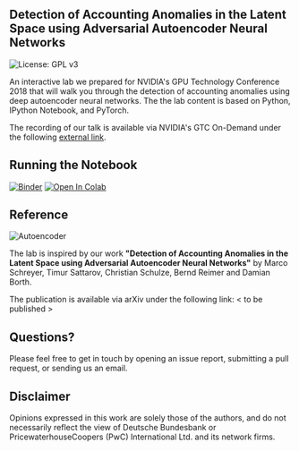 ## Detection of Accounting Anomalies in the Latent Space using Adversarial Autoencoder Neural Networks

![License: GPL v3](https://img.shields.io/badge/License-GPLv3-blue.svg)

An interactive lab we prepared for NVIDIA's GPU Technology Conference 2018 that will walk you through the detection of accounting anomalies using deep autoencoder neural networks. The the lab content is based on Python, IPython Notebook, and PyTorch.

The recording of our talk is available via NVIDIA's GTC On-Demand under the following [external link](https://on-demand-gtc.gputechconf.com/gtcnew/sessionview.php?sessionName=s8343-detection+of+financial+statement+fraud+using+deep+autoencoder+networks).

## Running the Notebook

[![Binder](https://mybinder.org/badge_logo.svg)](https://mybinder.org/v2/gh/GitiHubi/deepAI/master?filepath=GTC_2018_Lab.ipynb) [![Open In Colab](https://colab.research.google.com/assets/colab-badge.svg)](https://colab.research.google.com/github/GitiHubi/deepAI/blob/master/GTC_2018_CoLab.ipynb)

## Reference

![Autoencoder](https://raw.githubusercontent.com/GitiHubi/deepAI/master/images/autoencoder.png)

The lab is inspired by our work **"Detection of Accounting Anomalies in the Latent Space using Adversarial Autoencoder Neural Networks"** by Marco Schreyer, Timur Sattarov, Christian Schulze, Bernd Reimer and Damian Borth.

The publication is available via arXiv under the following link: < to be published > 

## Questions?

Please feel free to get in touch by opening an issue report, submitting a pull request, or sending us an email.

## Disclaimer

Opinions expressed in this work are solely those of the authors, and do not necessarily reflect the view of Deutsche Bundesbank or PricewaterhouseCoopers (PwC) International Ltd. and its network firms. 
